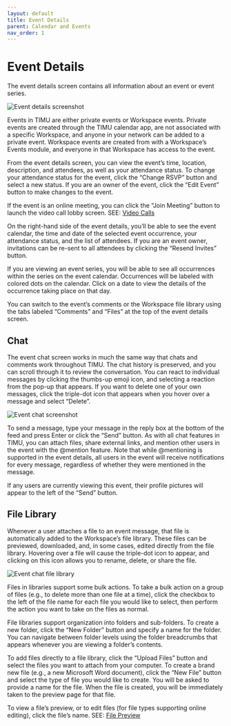 ```yaml
---
layout: default
title: Event Details
parent: Calendar and Events
nav_order: 1
---
```


# Event Details

The event details screen contains all information about an event or event series.

![Event details screenshot](https://fakeimg.pl/640x360/)

Events in TIMU are either private events or Workspace events. Private events are created through the TIMU calendar app, are not associated with a specific Workspace, and anyone in your network can be added to a private event. Workspace events are created from with a Workspace’s Events module, and everyone in that Workspace has access to the event.

From the event details screen, you can view the event’s time, location, description, and attendees, as well as your attendance status. To change your attendance status for the event, click the “Change RSVP” button and select a new status. If you are an owner of the event, click the “Edit Event” button to make changes to the event.

If the event is an online meeting, you can click the “Join Meeting” button to launch the video call lobby screen. SEE: [Video Calls](Video%20Calls.html)

On the right-hand side of the event details, you’ll be able to see the event calendar, the time and date of the selected event occurrence, your attendance status, and the list of attendees. If you are an event owner, invitations can be re-sent to all attendees by clicking the “Resend Invites” button.

If you are viewing an event series, you will be able to see all occurrences within the series on the event calendar. Occurrences will be labeled with colored dots on the calendar. Click on a date to view the details of the occurrence taking place on that day.

You can switch to the event’s comments or the Workspace file library using the tabs labeled “Comments” and “Files” at the top of the event details screen.

## Chat

The event chat screen works in much the same way that chats and comments work throughout TIMU. The chat history is preserved, and you can scroll through it to review the conversation. You can react to individual messages by clicking the thumbs-up emoji icon, and selecting a reaction from the pop-up that appears. If you want to delete one of your own messages, click the triple-dot icon that appears when you hover over a message and select “Delete”.

![Event chat screenshot](https://fakeimg.pl/640x360/)

To send a message, type your message in the reply box at the bottom of the feed and press Enter or click the “Send” button. As with all chat features in TIMU, you can attach files, share external links, and mention other users in the event with the @mention feature. Note that while @mentioning is supported in the event details, all users in the event will receive notifications for every message, regardless of whether they were mentioned in the message.

If any users are currently viewing this event, their profile pictures will appear to the left of the “Send” button.

## File Library

Whenever a user attaches a file to an event message, that file is automatically added to the Workspace’s file library. These files can be previewed, downloaded, and, in some cases, edited directly from the file library. Hovering over a file will cause the triple-dot icon to appear, and clicking on this icon allows you to rename, delete, or share the file.

![Event chat file library](https://fakeimg.pl/640x360/)

Files in libraries support some bulk actions. To take a bulk action on a group of files (e.g., to delete more than one file at a time), click the checkbox to the left of the file name for each file you would like to select, then perform the action you want to take on the files as normal.

File libraries support organization into folders and sub-folders. To create a new folder, click the “New Folder” button and specify a name for the folder. You can navigate between folder levels using the folder breadcrumbs that appears whenever you are viewing a folder’s contents.

To add files directly to a file library, click the “Upload Files” button and select the files you want to attach from your computer. To create a brand new file (e.g., a new Microsoft Word document), click the “New File” button and select the type of file you would like to create. You will be asked to provide a name for the file. When the file is created, you will be immediately taken to the preview page for that file.

To view a file’s preview, or to edit files (for file types supporting online editing), click the file’s name. SEE: [File Preview](File%20Preview.html)
